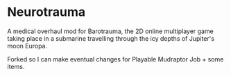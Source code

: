 # Neurotrauma
A medical overhaul mod for Barotrauma, the 2D online multiplayer game taking place in a submarine travelling through the icy depths of Jupiter's moon Europa.

Forked so I can make eventual changes for Playable Mudraptor Job + some items.
